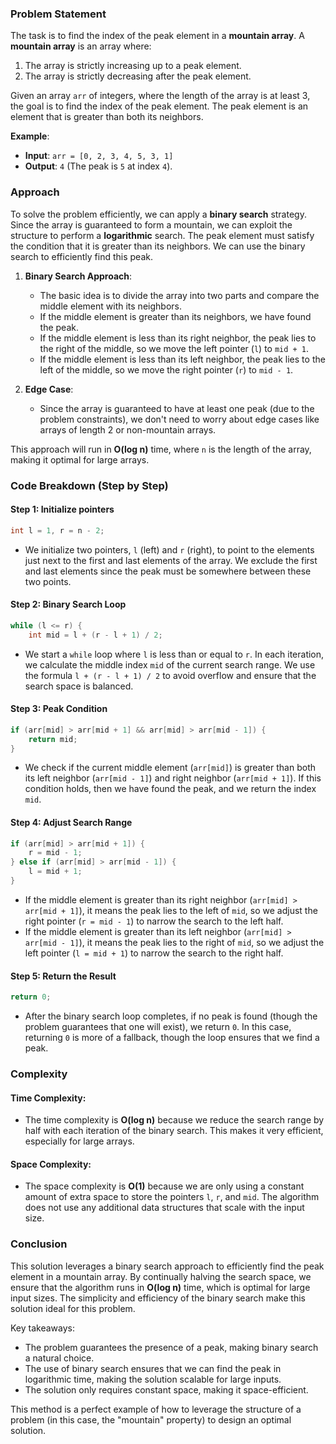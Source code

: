 ### Problem Statement

The task is to find the index of the peak element in a **mountain array**. A **mountain array** is an array where:
1. The array is strictly increasing up to a peak element.
2. The array is strictly decreasing after the peak element.

Given an array `arr` of integers, where the length of the array is at least 3, the goal is to find the index of the peak element. The peak element is an element that is greater than both its neighbors.

**Example**:
- **Input**: `arr = [0, 2, 3, 4, 5, 3, 1]`
- **Output**: `4` (The peak is `5` at index `4`).

### Approach

To solve the problem efficiently, we can apply a **binary search** strategy. Since the array is guaranteed to form a mountain, we can exploit the structure to perform a **logarithmic** search. The peak element must satisfy the condition that it is greater than its neighbors. We can use the binary search to efficiently find this peak.

1. **Binary Search Approach**: 
   - The basic idea is to divide the array into two parts and compare the middle element with its neighbors.
   - If the middle element is greater than its neighbors, we have found the peak.
   - If the middle element is less than its right neighbor, the peak lies to the right of the middle, so we move the left pointer (`l`) to `mid + 1`.
   - If the middle element is less than its left neighbor, the peak lies to the left of the middle, so we move the right pointer (`r`) to `mid - 1`.
   
2. **Edge Case**:
   - Since the array is guaranteed to have at least one peak (due to the problem constraints), we don't need to worry about edge cases like arrays of length 2 or non-mountain arrays.

This approach will run in **O(log n)** time, where `n` is the length of the array, making it optimal for large arrays.

### Code Breakdown (Step by Step)

#### Step 1: Initialize pointers
```cpp
int l = 1, r = n - 2;
```
- We initialize two pointers, `l` (left) and `r` (right), to point to the elements just next to the first and last elements of the array. We exclude the first and last elements since the peak must be somewhere between these two points.

#### Step 2: Binary Search Loop
```cpp
while (l <= r) {
    int mid = l + (r - l + 1) / 2;
```
- We start a `while` loop where `l` is less than or equal to `r`. In each iteration, we calculate the middle index `mid` of the current search range. We use the formula `l + (r - l + 1) / 2` to avoid overflow and ensure that the search space is balanced.

#### Step 3: Peak Condition
```cpp
if (arr[mid] > arr[mid + 1] && arr[mid] > arr[mid - 1]) {
    return mid;
}
```
- We check if the current middle element (`arr[mid]`) is greater than both its left neighbor (`arr[mid - 1]`) and right neighbor (`arr[mid + 1]`). If this condition holds, then we have found the peak, and we return the index `mid`.

#### Step 4: Adjust Search Range
```cpp
if (arr[mid] > arr[mid + 1]) {
    r = mid - 1;
} else if (arr[mid] > arr[mid - 1]) {
    l = mid + 1;
}
```
- If the middle element is greater than its right neighbor (`arr[mid] > arr[mid + 1]`), it means the peak lies to the left of `mid`, so we adjust the right pointer (`r = mid - 1`) to narrow the search to the left half.
- If the middle element is greater than its left neighbor (`arr[mid] > arr[mid - 1]`), it means the peak lies to the right of `mid`, so we adjust the left pointer (`l = mid + 1`) to narrow the search to the right half.

#### Step 5: Return the Result
```cpp
return 0;
```
- After the binary search loop completes, if no peak is found (though the problem guarantees that one will exist), we return `0`. In this case, returning `0` is more of a fallback, though the loop ensures that we find a peak.

### Complexity

#### Time Complexity:
- The time complexity is **O(log n)** because we reduce the search range by half with each iteration of the binary search. This makes it very efficient, especially for large arrays.

#### Space Complexity:
- The space complexity is **O(1)** because we are only using a constant amount of extra space to store the pointers `l`, `r`, and `mid`. The algorithm does not use any additional data structures that scale with the input size.

### Conclusion

This solution leverages a binary search approach to efficiently find the peak element in a mountain array. By continually halving the search space, we ensure that the algorithm runs in **O(log n)** time, which is optimal for large input sizes. The simplicity and efficiency of the binary search make this solution ideal for this problem. 

Key takeaways:
- The problem guarantees the presence of a peak, making binary search a natural choice.
- The use of binary search ensures that we can find the peak in logarithmic time, making the solution scalable for large inputs.
- The solution only requires constant space, making it space-efficient.

This method is a perfect example of how to leverage the structure of a problem (in this case, the "mountain" property) to design an optimal solution.